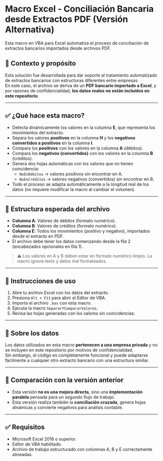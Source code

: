 # Macro Excel - Conciliación Bancaria desde Extractos PDF (Versión Alternativa)

Esta macro en VBA para Excel automatiza el proceso de conciliación de extractos bancarios importados desde archivos PDF.

## 📌 Contexto y propósito

Esta solución fue desarrollada para dar soporte al tratamiento automatizado de extractos bancarios con estructuras diferentes entre empresas.  
En este caso, el archivo se deriva de un **PDF bancario importado a Excel**, y por razones de confidencialidad, **los datos reales no están incluidos en este repositorio**.

---

## ✅ ¿Qué hace esta macro?

- Detecta dinámicamente los valores en la columna **E**, que representa los movimientos del extracto.
- Separa los valores **positivos** en la columna **H** y los **negativos convertidos a positivos** en la columna **I**.
- Compara los **positivos** con los valores en la columna **A** (débitos).
- Compara los **negativos (convertidos)** con los valores en la columna **B** (créditos).
- Genera dos hojas automáticas con los valores que no tienen coincidencia:
  - `NoEnDébitos` → valores positivos sin encontrar en A.
  - `NoEnCréditos` → valores negativos (convertidos) sin encontrar en B.
- Todo el proceso se adapta automáticamente a la longitud real de los datos (no requiere modificar la macro al cambiar el volumen).

---

## 📂 Estructura esperada del archivo

- **Columna A**: Valores de débitos (formato numérico).
- **Columna B**: Valores de créditos (formato numérico).
- **Columna E**: Todos los movimientos (positivo y negativo), importados desde el extracto en PDF.
- El archivo debe tener los datos comenzando desde la fila 2 (encabezados opcionales en fila 1).

> ⚠️ Los valores en A y B deben estar en formato numérico limpio. La macro ignora texto y datos mal formateados.

---

## 🧰 Instrucciones de uso

1. Abre tu archivo Excel con los datos del extracto.
2. Presiona `Alt + F11` para abrir el Editor de VBA.
3. Importa el archivo `.bas` con esta macro.
4. Ejecuta la macro `SepararYCompararValores`.
5. Revisa las hojas generadas con los valores sin coincidencias.

---

## 🔐 Sobre los datos

Los datos utilizados en esta macro **pertenecen a una empresa privada** y no se incluyen en este repositorio por motivos de confidencialidad.  
Sin embargo, el código es completamente funcional y puede adaptarse fácilmente a cualquier otro extracto bancario con una estructura similar.

---

## 🧾 Comparación con la versión anterior

- Esta versión **no es una mejora directa**, sino una **implementación paralela** pensada para un segundo flujo de trabajo.
- Esta versión realiza también la **conciliación cruzada**, genera hojas dinámicas y convierte negativos para análisis contable.

---

## ✅ Requisitos

- Microsoft Excel 2016 o superior.
- Editor de VBA habilitado.
- Archivo de trabajo estructurado con columnas A, B y E correctamente alineadas.